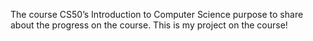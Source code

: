 The course CS50’s Introduction to Computer Science purpose to share about the progress on the course. This is my project on the course!
